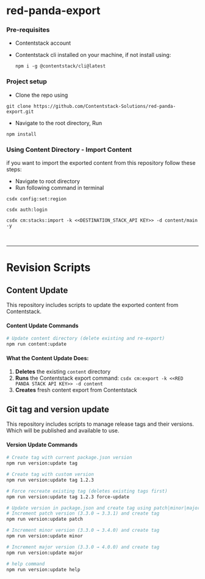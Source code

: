 # red-panda-export

### Pre-requisites
- Contentstack account
- Contentstack cli installed on your machine, if not install using: 

    ```
    npm i -g @contentstack/cli@latest
    ```

### Project setup
- Clone the repo using
```
git clone https://github.com/Contentstack-Solutions/red-panda-export.git
```
- Navigate to the root directory, Run 
```
npm install
```

### Using Content Directory - Import Content
if you want to import the exported content from this repository follow these steps:
- Navigate to root directory
- Run following command in terminal

```
csdx config:set:region
```
```
csdx auth:login
```
```
csdx cm:stacks:import -k <<DESTINATION_STACK_API KEY>> -d content/main -y
```
<br/>

---
# Revision Scripts 

## Content Update

This repository includes scripts to update the exported content from Contentstack.

#### Content Update Commands

```bash
# Update content directory (delete existing and re-export)
npm run content:update
```

#### What the Content Update Does:
1.  **Deletes** the existing `content` directory
2. **Runs** the Contentstack export command: `csdx cm:export -k <<RED PANDA STACK API KEY>> -d content`
3. **Creates** fresh content export from Contentstack



## Git tag and version update

This repository includes scripts to manage release tags and their versions. Which will be published and available to use.

#### Version Update Commands

```bash
# Create tag with current package.json version
npm run version:update tag

# Create tag with custom version
npm run version:update tag 1.2.3

# Force recreate existing tag (deletes existing tags first)
npm run version:update tag 1.2.3 force-update

# Update version in package.json and create tag using patch|minor|major
# Increment patch version (3.3.0 → 3.3.1) and create tag
npm run version:update patch

# Increment minor version (3.3.0 → 3.4.0) and create tag  
npm run version:update minor

# Increment major version (3.3.0 → 4.0.0) and create tag
npm run version:update major

# help command
npm run version:update help
```


